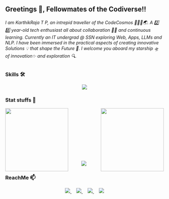 ## Greetings 👋, Fellowmates of the Codiverse!!
###### I am KarthikRaja T P, an intrepid traveller of the CodeCosmos 🧑🏾‍💻🌏. A 2️⃣ 0️⃣ year-old tech enthusiast all about collaboration 💪🏻 and continuous learning. Currently an IT undergrad @ SSN exploring Web, Apps, LLMs and NLP. I have been immersed in the practical aspects of creating innovative Solutions 💡 that shape the Future 🔮. I welcome you aboard my starship 🛸 of innovation✨ and exploration 🔍.


### Skills 🛠️
<p align="center">
  <a href="https://github.com/Karthikrajatp?tab=repositories&q=&type=&language=&sort=" target="_blank">
    <img src="https://skillicons.dev/icons?i=python,cpp,swift,c,html,css,js,flask,nodejs,expressjs,mongo,react,git,linux&perline=7" />
  </a>
</p>

### Stat stuffs 🧮
<p>
<img src='https://github-readme-stats.vercel.app/api/top-langs/?username=Karthikrajatp&layout=compact&theme=vision-friendly-dark&hide_progress=true' height='200' align='left' />
<img src='http://github-readme-streak-stats.herokuapp.com?user=Karthikrajatp&theme=dark&background=000000' height='200' align='right' />
<!-- <img src='https://github-readme-stats.vercel.app/api?username=Karthikrajatp&show=reviews&theme=dark' height='200' width='2000' />
 -->
</p>

<!--
**Karthikrajatp/Karthikrajatp** is a ✨ _special_ ✨ repository because its `README.md` (this file) appears on your GitHub profile.

Here are some ideas to get you started:

- 🔭 I’m currently working on ...
- 🌱 I’m currently learning ...
- 👯 I’m looking to collaborate on ...
- 🤔 I’m looking for help with ...
- 💬 Ask me about ...
- 📫 How to reach me: ...
- 😄 Pronouns: ...
- ⚡ Fun fact: ...
-->
<br />
<br />
<br />
<br />
<br />
<br />
<br />
<br />
<br />

&nbsp;
&nbsp;
&nbsp;
&nbsp;
&nbsp;
<img src="https://github.com/Karthikrajatp/Karthikrajatp/assets/78692527/a71228b0-bd7a-415a-8c38-8f2592112860" />

### ReachMe 📫
<p align='center'>
<a href="https://www.linkedin.com/in/karthikraja-tp/">
<img src="https://skillicons.dev/icons?i=linkedin" />
</a>
&nbsp;
&nbsp;
<a href="mailto:tpkarthikraja@gmail.com">
<img src="https://user-images.githubusercontent.com/73932121/156936080-302b8401-fced-44ec-a759-aa17e3476991.svg" />
</a>
&nbsp;
&nbsp;
<a href="https://twitter.com/KarthikRajaTP1">
<img src="https://skillicons.dev/icons?i=twitter" />
</a>
&nbsp;
&nbsp;
<a href="https://www.instagram.com/karthikraja_tp/">
<img src="https://skillicons.dev/icons?i=instagram" />
</a>
</p>





